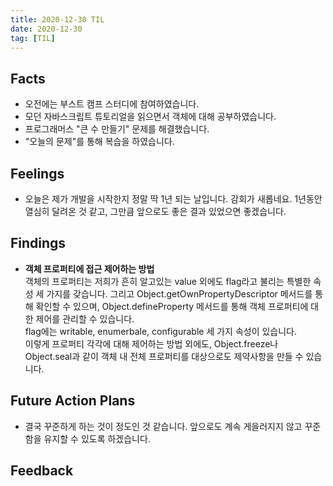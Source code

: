 ```yaml
---
title: 2020-12-30 TIL
date: 2020-12-30
tag: [TIL]
---
```


## Facts

- 오전에는 부스트 캠프 스터디에 참여하였습니다.
- 모던 자바스크립트 튜토리얼을 읽으면서 객체에 대해 공부하였습니다.
- 프로그래머스 "큰 수 만들기" 문제를 해결했습니다.
- "오늘의 문제"를 통해 복습을 하였습니다.

## Feelings

- 오늘은 제가 개발을 시작한지 정말 딱 1년 되는 날입니다. 감회가 새롭네요. 1년동안 열심히 달려온 것 같고, 그만큼 앞으로도 좋은 결과 있었으면 좋겠습니다. 

## Findings

- **객체 프로퍼티에 접근 제어하는 방법**  
  객체의 프로퍼티는 저희가 흔히 알고있는 value 외에도 flag라고 불리는 특별한 속성 세 가지를 갖습니다. 그리고 Object.getOwnPropertyDescriptor 메서드를 통해 확인할 수 있으며, Object.defineProperty 메서드를 통해 객체 프로퍼티에 대한 제어를 관리할 수 있습니다.  
  flag에는 writable, enumerbale, configurable 세 가지 속성이 있습니다.  
  이렇게 프로퍼티 각각에 대해 제어하는 방법 외에도, Object.freeze나 Object.seal과 같이 객체 내 전체 프로퍼티를 대상으로도 제약사항을 만들 수 있습니다.

## Future Action Plans

- 결국 꾸준하게 하는 것이 정도인 것 같습니다. 앞으로도 계속 게을러지지 않고 꾸준함을 유지할 수 있도록 하겠습니다.

## Feedback
